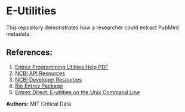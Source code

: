 # E-Utilities

This repository demonstrates how a researcher could extract PubMed metadata.

## References:

1. [Entrez Programming Utilties Help PDF](https://www.ncbi.nlm.nih.gov/books/NBK25501/pdf/Bookshelf_NBK25501.pdf)
2. [NCBI API Resources](https://www.ncbi.nlm.nih.gov/home/develop/api/)
3. [NCBI Developer Resources](https://www.ncbi.nlm.nih.gov/pmc/tools/developers/)
4. [Bio Entrez Package](https://biopython.org/docs/1.75/api/Bio.Entrez.html)
5. [Entrez Direct: E-utilties on the Unix Command Line](https://www.ncbi.nlm.nih.gov/books/NBK179288/)

**Authors:** MIT Critical Data
